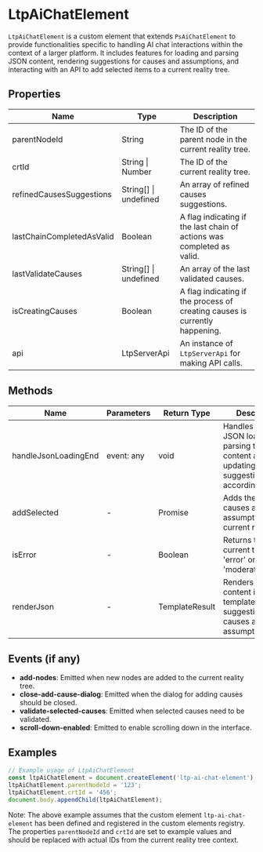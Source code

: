 # LtpAiChatElement

`LtpAiChatElement` is a custom element that extends `PsAiChatElement` to provide functionalities specific to handling AI chat interactions within the context of a larger platform. It includes features for loading and parsing JSON content, rendering suggestions for causes and assumptions, and interacting with an API to add selected items to a current reality tree.

## Properties

| Name                        | Type                  | Description                                                                 |
|-----------------------------|-----------------------|-----------------------------------------------------------------------------|
| parentNodeId                | String                | The ID of the parent node in the current reality tree.                      |
| crtId                       | String \| Number      | The ID of the current reality tree.                                         |
| refinedCausesSuggestions    | String[] \| undefined | An array of refined causes suggestions.                                     |
| lastChainCompletedAsValid   | Boolean               | A flag indicating if the last chain of actions was completed as valid.      |
| lastValidateCauses          | String[] \| undefined | An array of the last validated causes.                                      |
| isCreatingCauses            | Boolean               | A flag indicating if the process of creating causes is currently happening. |
| api                         | LtpServerApi          | An instance of `LtpServerApi` for making API calls.                         |

## Methods

| Name                | Parameters | Return Type | Description                                                                                   |
|---------------------|------------|-------------|-----------------------------------------------------------------------------------------------|
| handleJsonLoadingEnd| event: any | void        | Handles the end of JSON loading by parsing the content and updating suggestions accordingly.  |
| addSelected         | -          | Promise<void> | Adds the selected causes and assumptions to the current reality tree.                        |
| isError             | -          | Boolean     | Returns true if the current type is 'error' or 'moderation_error'.                            |
| renderJson          | -          | TemplateResult | Renders the JSON content into the template, including suggestions for causes and assumptions. |

## Events (if any)

- **add-nodes**: Emitted when new nodes are added to the current reality tree.
- **close-add-cause-dialog**: Emitted when the dialog for adding causes should be closed.
- **validate-selected-causes**: Emitted when selected causes need to be validated.
- **scroll-down-enabled**: Emitted to enable scrolling down in the interface.

## Examples

```typescript
// Example usage of LtpAiChatElement
const ltpAiChatElement = document.createElement('ltp-ai-chat-element');
ltpAiChatElement.parentNodeId = '123';
ltpAiChatElement.crtId = '456';
document.body.appendChild(ltpAiChatElement);
```

Note: The above example assumes that the custom element `ltp-ai-chat-element` has been defined and registered in the custom elements registry. The properties `parentNodeId` and `crtId` are set to example values and should be replaced with actual IDs from the current reality tree context.